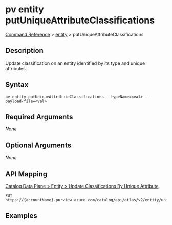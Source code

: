 # pv entity putUniqueAttributeClassifications
[Command Reference](../../../README.md#command-reference) > [entity](./main.md) > putUniqueAttributeClassifications

## Description
Update classification on an entity identified by its type and unique attributes.

## Syntax
```
pv entity putUniqueAttributeClassifications --typeName=<val> --payload-file=<val>
```

## Required Arguments
*None*

## Optional Arguments
*None*

## API Mapping
[Catalog Data Plane > Entity > Update Classifications By Unique Attribute](https://docs.microsoft.com/en-us/rest/api/purview/catalogdataplane/entity/update-classifications-by-unique-attribute)
```
PUT https://{accountName}.purview.azure.com/catalog/api/atlas/v2/entity/uniqueAttribute/type/{typeName}/classifications
```

## Examples
```powershell

```